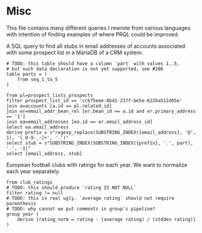 # Misc

This file contains many different queries I rewrote from various languages with
intention of finding examples of where PRQL could be improved.

A SQL query to find all stubs in email addresses of accounts associated with some
prospect list in a MariaDB of a CRM system.
```prql
# TODO: this table should have a column `part` with values 1..5,
# but such data declaration is not yet supported, see #286
table parts = (
    from seq_1_to_5
)

from pl=prospect_lists_prospects
filter prospect_list_id == 'cc675eee-8bd1-237f-be5e-622ba511d65e'
join a=accounts [a.id == pl.related_id]
join er=email_addr_bean_rel [er.bean_id == a.id and er.primary_address == '1']
join ea=email_addresses [ea.id == er.email_address_id]
select ea.email_address
derive prefix = s"regexp_replace(SUBSTRING_INDEX({email_address}, '@', 1), '[.0-9-_:]+', '.')"
select stub = s"SUBSTRING_INDEX(SUBSTRING_INDEX({prefix}, '.', part), '.', -1)"
select [email_address, stub]
```

European football clubs with ratings for each year. We want to normalize each year separately.
```prql
from club_ratings
# TODO: this should produce `rating IS NOT NULL`
filter rating != null
# TODO: this is real ugly. `average rating` should not require parenthesis
# TODO: why cannot we put comments in group's pipeline?
group year (
    derive [rating_norm = rating - (average rating) / (stddev rating)]
)
```
